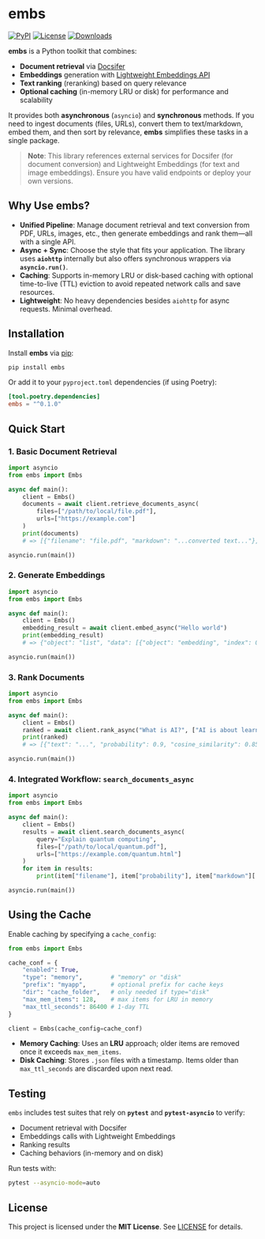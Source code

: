 # embs

[![PyPI](https://img.shields.io/pypi/v/embs.svg?style=flat-square)](https://pypi.org/project/embs/)
[![License](https://img.shields.io/pypi/l/embs.svg?style=flat-square)](https://pypi.org/project/embs/)
[![Downloads](https://img.shields.io/pypi/dm/embs.svg?style=flat-square)](https://pypi.org/project/embs/)

**embs** is a Python toolkit that combines:

- **Document retrieval** via [Docsifer](https://lamhieu-docsifer.hf.space)
- **Embeddings** generation with [Lightweight Embeddings API](https://lamhieu-lightweight-embeddings.hf.space)
- **Text ranking** (reranking) based on query relevance
- **Optional caching** (in-memory LRU or disk) for performance and scalability

It provides both **asynchronous** (`asyncio`) and **synchronous** methods. If you need to ingest documents (files, URLs), convert them to text/markdown, embed them, and then sort by relevance, **embs** simplifies these tasks in a single package.

> **Note**: This library references external services for Docsifer (for document conversion) and Lightweight Embeddings (for text and image embeddings). Ensure you have valid endpoints or deploy your own versions.

## Why Use embs?

- **Unified Pipeline**: Manage document retrieval and text conversion from PDF, URLs, images, etc., then generate embeddings and rank them—all with a single API.
- **Async + Sync**: Choose the style that fits your application. The library uses **`aiohttp`** internally but also offers synchronous wrappers via **`asyncio.run()`**.
- **Caching**: Supports in-memory LRU or disk-based caching with optional time-to-live (TTL) eviction to avoid repeated network calls and save resources.
- **Lightweight**: No heavy dependencies besides `aiohttp` for async requests. Minimal overhead.

## Installation

Install **embs** via [pip](https://pypi.org/project/embs/):

```bash
pip install embs
```

Or add it to your `pyproject.toml` dependencies (if using Poetry):

```toml
[tool.poetry.dependencies]
embs = "^0.1.0"
```

## Quick Start

### 1. Basic Document Retrieval

```python
import asyncio
from embs import Embs

async def main():
    client = Embs()
    documents = await client.retrieve_documents_async(
        files=["/path/to/local/file.pdf"],
        urls=["https://example.com"]
    )
    print(documents)
    # => [{"filename": "file.pdf", "markdown": "...converted text..."}, {"filename": "example.com", "markdown": "..."}]

asyncio.run(main())
```

### 2. Generate Embeddings

```python
import asyncio
from embs import Embs

async def main():
    client = Embs()
    embedding_result = await client.embed_async("Hello world")
    print(embedding_result)
    # => {"object": "list", "data": [{"object": "embedding", "index": 0, "embedding": [...] }], "model": "...", "usage": {...}}

asyncio.run(main())
```

### 3. Rank Documents

```python
import asyncio
from embs import Embs

async def main():
    client = Embs()
    ranked = await client.rank_async("What is AI?", ["AI is about learning", "AI stands for artificial intelligence"])
    print(ranked)
    # => [{"text": "...", "probability": 0.9, "cosine_similarity": 0.85}, ...]

asyncio.run(main())
```

### 4. Integrated Workflow: `search_documents_async`

```python
import asyncio
from embs import Embs

async def main():
    client = Embs()
    results = await client.search_documents_async(
        query="Explain quantum computing",
        files=["/path/to/local/quantum.pdf"],
        urls=["https://example.com/quantum.html"]
    )
    for item in results:
        print(item["filename"], item["probability"], item["markdown"][:100])  # partial content

asyncio.run(main())
```

## Using the Cache

Enable caching by specifying a `cache_config`:

```python
from embs import Embs

cache_conf = {
    "enabled": True,
    "type": "memory",        # "memory" or "disk"
    "prefix": "myapp",       # optional prefix for cache keys
    "dir": "cache_folder",   # only needed if type="disk"
    "max_mem_items": 128,    # max items for LRU in memory
    "max_ttl_seconds": 86400 # 1-day TTL
}

client = Embs(cache_config=cache_conf)
```

- **Memory Caching**: Uses an **LRU** approach; older items are removed once it exceeds `max_mem_items`.
- **Disk Caching**: Stores `.json` files with a timestamp. Items older than `max_ttl_seconds` are discarded upon next read.

## Testing

`embs` includes test suites that rely on **`pytest`** and **`pytest-asyncio`** to verify:

- Document retrieval with Docsifer
- Embeddings calls with Lightweight Embeddings
- Ranking results
- Caching behaviors (in-memory and on disk)

Run tests with:

```bash
pytest --asyncio-mode=auto
```

## License

This project is licensed under the **MIT License**. See [LICENSE](./LICENSE) for details.
